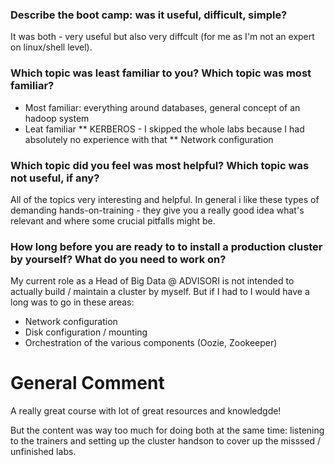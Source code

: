 ### Describe the boot camp: was it useful, difficult, simple?
It was both - very useful but also very diffcult (for me as I'm not an expert on linux/shell level).

### Which topic was least familiar to you? Which topic was most familiar?

* Most familiar: everything around databases, general concept of an hadoop system
* Leat familiar
** KERBEROS - I skipped the whole labs because I had absolutely no experience with that
** Network configuration 

### Which topic did you feel was most helpful? Which topic was not useful, if any?

All of the topics very interesting and helpful.
In general i like these types of demanding hands-on-training - they give you a really good idea what's relevant and where some crucial pitfalls might be.

### How long before you are ready to to install a production cluster by yourself? What do you need to work on?

My current role as a Head of Big Data @ ADVISORI is not intended to actually build / maintain a cluster by myself.
But if I had to I would have a long was to go in these areas:
* Network configuration
* Disk configuration / mounting
* Orchestration of the various components (Oozie, Zookeeper)

# General Comment

A really great course with lot of great resources and knowledgde!

But the content was way too much for doing both at the same time: listening to the trainers and setting up the cluster handson to cover up the misssed / unfinished labs.
